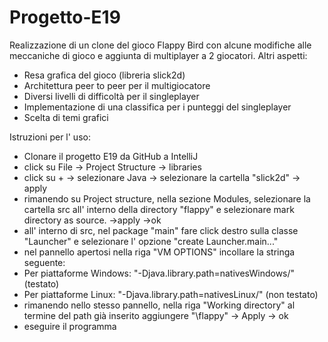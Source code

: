 # Progetto-E19

Realizzazione di un clone del gioco Flappy Bird con alcune modifiche alle meccaniche di gioco e aggiunta di multiplayer a 2 giocatori. Altri aspetti:

* Resa grafica del gioco (libreria slick2d)
* Architettura peer to peer per il multigiocatore
* Diversi livelli di difficoltà per il singleplayer
* Implementazione di una classifica per i punteggi del singleplayer
* Scelta di temi grafici

Istruzioni per l' uso:
- Clonare il progetto E19 da GitHub a IntelliJ
- click su File -> Project Structure -> libraries
- click su + -> selezionare Java -> selezionare la cartella "slick2d"  -> apply
- rimanendo su Project structure, nella sezione Modules, selezionare la cartella src all' interno della directory "flappy" e selezionare mark directory as source. ->apply ->ok
- all' interno di src, nel package "main" fare click destro sulla classe "Launcher" e selezionare l' opzione "create Launcher.main..."
- nel pannello apertosi nella riga "VM OPTIONS" incollare la stringa seguente:  
- Per piattaforme Windows: "-Djava.library.path=nativesWindows/" (testato)
- Per piattaforme Linux: "-Djava.library.path=nativesLinux/" (non testato)
- rimanendo nello stesso pannello, nella riga "Working directory" al termine del path già inserito aggiungere "\flappy" -> Apply -> ok
- eseguire il programma
